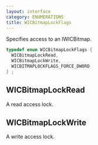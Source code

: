```yaml
---
layout: interface
category: ENUMERATIONS
title: WICBitmapLockFlags
---
```


Specifies access to an IWICBitmap.

```cpp
typedef enum WICBitmapLockFlags {
  WICBitmapLockRead,
  WICBitmapLockWrite,
  WICBITMAPLOCKFLAGS_FORCE_DWORD
} ;
```

## WICBitmapLockRead

A read access lock.

## WICBitmapLockWrite

A write access lock.
